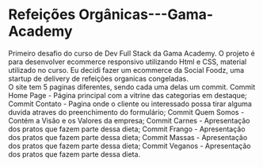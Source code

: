 # Refeições Orgânicas---Gama-Academy
Primeiro desafio do curso de Dev Full Stack da Gama Academy. O projeto é para desenvolver ecommerce responsivo utilizando Html e CSS, material utilizado no curso. 
Eu decidi fazer um ecommerce da Social Foodz, uma startup de delivery de refeições organicas congeladas.  
O site tem 5 paginas diferentes, sendo cada uma delas um commit.
Commit Home Page - Página principal com a vitrine das categorias em destaque;
Commit Contato - Pagina onde o cliente ou interessado possa tirar alguma duvida atraves do preenchimento do formulário;
Commit Quem Somos - Contém a Visão e os Valores da empresa;
Commit Carnes - Apresentação dos pratos que fazem parte dessa dieta;
Commit Frango - Apresentação dos pratos que fazem parte dessa dieta;
Commit Massas - Apresentação dos pratos que fazem parte dessa dieta;
Commit Veganos - Apresentação dos pratos que fazem parte dessa dieta.
